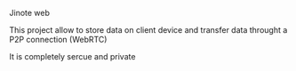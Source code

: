 Jinote web

This project allow to store data on client device and transfer data throught a P2P connection (WebRTC)

It is completely sercue and private
